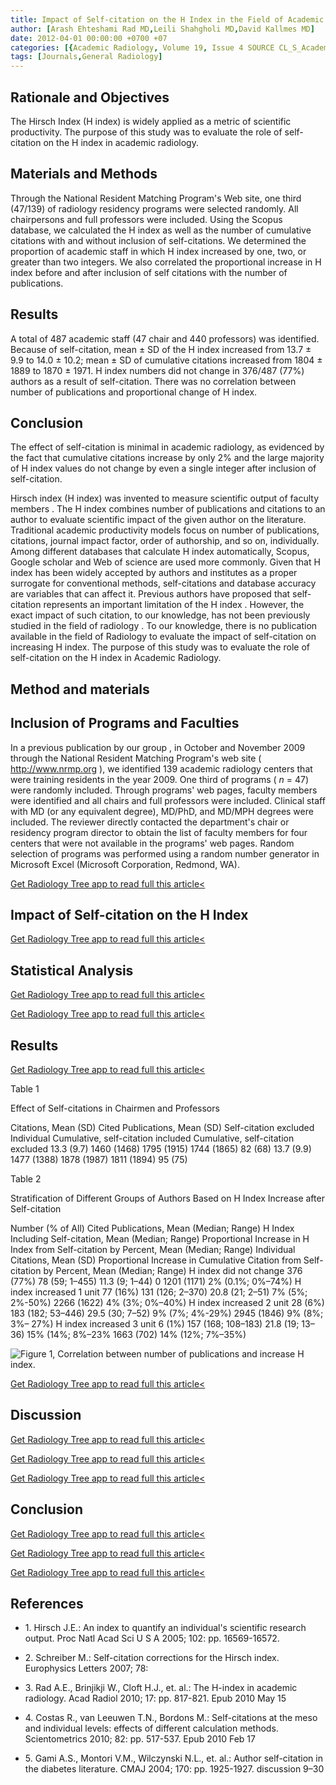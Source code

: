 ```yaml
---
title: Impact of Self-citation on the H Index in the Field of Academic Radiology
author: [Arash Ehteshami Rad MD,Leili Shahgholi MD,David Kallmes MD]
date: 2012-04-01 00:00:00 +0700 +07
categories: [{Academic Radiology, Volume 19, Issue 4 SOURCE CL_S_AcademicRadiologyVolume19Issue4 1}]
tags: [Journals,General Radiology]
---
```

## Rationale and Objectives

The Hirsch Index (H index) is widely applied as a metric of scientific productivity. The purpose of this study was to evaluate the role of self-citation on the H index in academic radiology.

## Materials and Methods

Through the National Resident Matching Program's Web site, one third (47/139) of radiology residency programs were selected randomly. All chairpersons and full professors were included. Using the Scopus database, we calculated the H index as well as the number of cumulative citations with and without inclusion of self-citations. We determined the proportion of academic staff in which H index increased by one, two, or greater than two integers. We also correlated the proportional increase in H index before and after inclusion of self citations with the number of publications.

## Results

A total of 487 academic staff (47 chair and 440 professors) was identified. Because of self-citation, mean ± SD of the H index increased from 13.7 ± 9.9 to 14.0 ± 10.2; mean ± SD of cumulative citations increased from 1804 ± 1889 to 1870 ± 1971. H index numbers did not change in 376/487 (77%) authors as a result of self-citation. There was no correlation between number of publications and proportional change of H index.

## Conclusion

The effect of self-citation is minimal in academic radiology, as evidenced by the fact that cumulative citations increase by only 2% and the large majority of H index values do not change by even a single integer after inclusion of self-citation.

Hirsch index (H index) was invented to measure scientific output of faculty members . The H index combines number of publications and citations to an author to evaluate scientific impact of the given author on the literature. Traditional academic productivity models focus on number of publications, citations, journal impact factor, order of authorship, and so on, individually. Among different databases that calculate H index automatically, Scopus, Google scholar and Web of science are used more commonly. Given that H index has been widely accepted by authors and institutes as a proper surrogate for conventional methods, self-citations and database accuracy are variables that can affect it. Previous authors have proposed that self-citation represents an important limitation of the H index . However, the exact impact of such citation, to our knowledge, has not been previously studied in the field of radiology . To our knowledge, there is no publication available in the field of Radiology to evaluate the impact of self-citation on increasing H index. The purpose of this study was to evaluate the role of self-citation on the H index in Academic Radiology.

## Method and materials

## Inclusion of Programs and Faculties

In a previous publication by our group , in October and November 2009 through the National Resident Matching Program's web site (  http://www.nrmp.org ), we identified 139 academic radiology centers that were training residents in the year 2009. One third of programs ( _n_ = 47) were randomly included. Through programs' web pages, faculty members were identified and all chairs and full professors were included. Clinical staff with MD (or any equivalent degree), MD/PhD, and MD/MPH degrees were included. The reviewer directly contacted the department's chair or residency program director to obtain the list of faculty members for four centers that were not available in the programs' web pages. Random selection of programs was performed using a random number generator in Microsoft Excel (Microsoft Corporation, Redmond, WA).

[Get Radiology Tree app to read full this article<](https://clinicalpub.com/app)

## Impact of Self-citation on the H Index

[Get Radiology Tree app to read full this article<](https://clinicalpub.com/app)

## Statistical Analysis

[Get Radiology Tree app to read full this article<](https://clinicalpub.com/app)

[Get Radiology Tree app to read full this article<](https://clinicalpub.com/app)

## Results

[Get Radiology Tree app to read full this article<](https://clinicalpub.com/app)

Table 1


Effect of Self-citations in Chairmen and Professors


Citations, Mean (SD) Cited Publications, Mean (SD) Self-citation excluded Individual Cumulative, self-citation included Cumulative, self-citation excluded 13.3 (9.7) 1460 (1468) 1795 (1915) 1744 (1865) 82 (68) 13.7 (9.9) 1477 (1388) 1878 (1987) 1811 (1894) 95 (75)

Table 2


Stratification of Different Groups of Authors Based on H Index Increase after Self-citation


Number (% of All) Cited Publications, Mean (Median; Range) H Index Including Self-citation, Mean (Median; Range) Proportional Increase in H Index from Self-citation by Percent, Mean (Median; Range) Individual Citations, Mean (SD) Proportional Increase in Cumulative Citation from Self-citation by Percent, Mean (Median; Range) H index did not change 376 (77%) 78 (59; 1–455) 11.3 (9; 1–44) 0 1201 (1171) 2% (0.1%; 0%–74%) H index increased 1 unit 77 (16%) 131 (126; 2–370) 20.8 (21; 2–51) 7% (5%; 2%-50%) 2266 (1622) 4% (3%; 0%–40%) H index increased 2 unit 28 (6%) 183 (182; 53–446) 29.5 (30; 7–52) 9% (7%; 4%-29%) 2945 (1846) 9% (8%; 3%– 27%) H index increased 3 unit 6 (1%) 157 (168; 108–183) 21.8 (19; 13–36) 15% (14%; 8%–23% 1663 (702) 14% (12%; 7%–35%)

![Figure 1, Correlation between number of publications and increase H index.](https://storage.googleapis.com/dl.dentistrykey.com/clinical/ImpactofSelfcitationontheHIndexintheFieldofAcademicRadiology/0_1s20S1076633211005952.jpg)

[Get Radiology Tree app to read full this article<](https://clinicalpub.com/app)

## Discussion

[Get Radiology Tree app to read full this article<](https://clinicalpub.com/app)

[Get Radiology Tree app to read full this article<](https://clinicalpub.com/app)

[Get Radiology Tree app to read full this article<](https://clinicalpub.com/app)

## Conclusion

[Get Radiology Tree app to read full this article<](https://clinicalpub.com/app)

[Get Radiology Tree app to read full this article<](https://clinicalpub.com/app)

[Get Radiology Tree app to read full this article<](https://clinicalpub.com/app)

## References

- 1\. Hirsch J.E.: An index to quantify an individual's scientific research output. Proc Natl Acad Sci U S A 2005; 102: pp. 16569-16572.


- 2\. Schreiber M.: Self-citation corrections for the Hirsch index. Europhysics Letters 2007; 78:


- 3\. Rad A.E., Brinjikji W., Cloft H.J., et. al.: The H-index in academic radiology. Acad Radiol 2010; 17: pp. 817-821. Epub 2010 May 15


- 4\. Costas R., van Leeuwen T.N., Bordons M.: Self-citations at the meso and individual levels: effects of different calculation methods. Scientometrics 2010; 82: pp. 517-537. Epub 2010 Feb 17


- 5\. Gami A.S., Montori V.M., Wilczynski N.L., et. al.: Author self-citation in the diabetes literature. CMAJ 2004; 170: pp. 1925-1927. discussion 9–30